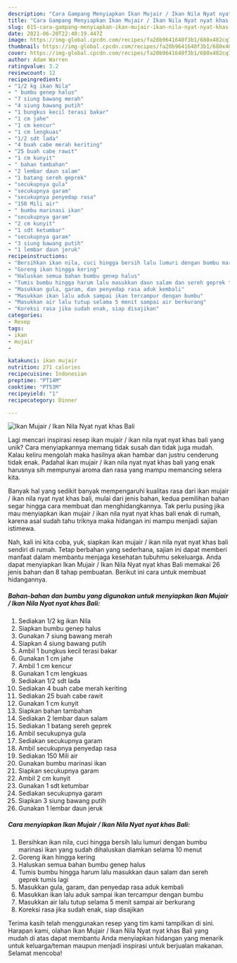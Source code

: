 ```yaml
---
description: "Cara Gampang Menyiapkan Ikan Mujair / Ikan Nila Nyat nyat khas Bali Anti Gagal"
title: "Cara Gampang Menyiapkan Ikan Mujair / Ikan Nila Nyat nyat khas Bali Anti Gagal"
slug: 615-cara-gampang-menyiapkan-ikan-mujair-ikan-nila-nyat-nyat-khas-bali-anti-gagal
date: 2021-06-20T22:40:19.447Z
image: https://img-global.cpcdn.com/recipes/fa20b9641640f3b1/680x482cq70/ikan-mujair-ikan-nila-nyat-nyat-khas-bali-foto-resep-utama.jpg
thumbnail: https://img-global.cpcdn.com/recipes/fa20b9641640f3b1/680x482cq70/ikan-mujair-ikan-nila-nyat-nyat-khas-bali-foto-resep-utama.jpg
cover: https://img-global.cpcdn.com/recipes/fa20b9641640f3b1/680x482cq70/ikan-mujair-ikan-nila-nyat-nyat-khas-bali-foto-resep-utama.jpg
author: Adam Warren
ratingvalue: 3.2
reviewcount: 12
recipeingredient:
- "1/2 kg ikan Nila"
- " bumbu genep halus"
- "7 siung bawang merah"
- "4 siung bawang putih"
- "1 bungkus kecil terasi bakar"
- "1 cm jahe"
- "1 cm kencur"
- "1 cm lengkuas"
- "1/2 sdt lada"
- "4 buah cabe merah keriting"
- "25 buah cabe rawit"
- "1 cm kunyit"
- " bahan tambahan"
- "2 lembar daun salam"
- "1 batang sereh geprek"
- "secukupnya gula"
- "secukupnya garam"
- "secukupnya penyedap rasa"
- "150 Mili air"
- " bumbu marinasi ikan"
- "secukupnya garam"
- "2 cm kunyit"
- "1 sdt ketumbar"
- "secukupnya garam"
- "3 siung bawang putih"
- "1 lembar daun jeruk"
recipeinstructions:
- "Bersihkan ikan nila, cuci hingga bersih lalu lumuri dengan bumbu marinasi ikan yang sudah dihaluskan diamkan selama 10 menut"
- "Goreng ikan hingga kering"
- "Haluskan semua bahan bumbu genep halus"
- "Tumis bumbu hingga harum lalu masukkan daun salam dan sereh geprek tumis lagi"
- "Masukkan gula, garam, dan penyedap rasa aduk kembali"
- "Masukkan ikan lalu aduk sampai ikan tercampur dengan bumbu"
- "Masukkan air lalu tutup selama 5 menit sampai air berkurang"
- "Koreksi rasa jika sudah enak, siap disajikan"
categories:
- Resep
tags:
- ikan
- mujair
- 

katakunci: ikan mujair  
nutrition: 271 calories
recipecuisine: Indonesian
preptime: "PT14M"
cooktime: "PT53M"
recipeyield: "1"
recipecategory: Dinner

---
```



![Ikan Mujair / Ikan Nila Nyat nyat khas Bali](https://img-global.cpcdn.com/recipes/fa20b9641640f3b1/680x482cq70/ikan-mujair-ikan-nila-nyat-nyat-khas-bali-foto-resep-utama.jpg)

Lagi mencari inspirasi resep ikan mujair / ikan nila nyat nyat khas bali yang unik? Cara menyiapkannya memang tidak susah dan tidak juga mudah. Kalau keliru mengolah maka hasilnya akan hambar dan justru cenderung tidak enak. Padahal ikan mujair / ikan nila nyat nyat khas bali yang enak harusnya sih mempunyai aroma dan rasa yang mampu memancing selera kita.



Banyak hal yang sedikit banyak mempengaruhi kualitas rasa dari ikan mujair / ikan nila nyat nyat khas bali, mulai dari jenis bahan, kedua pemilihan bahan segar hingga cara membuat dan menghidangkannya. Tak perlu pusing jika mau menyiapkan ikan mujair / ikan nila nyat nyat khas bali enak di rumah, karena asal sudah tahu triknya maka hidangan ini mampu menjadi sajian istimewa.


Nah, kali ini kita coba, yuk, siapkan ikan mujair / ikan nila nyat nyat khas bali sendiri di rumah. Tetap berbahan yang sederhana, sajian ini dapat memberi manfaat dalam membantu menjaga kesehatan tubuhmu sekeluarga. Anda dapat menyiapkan Ikan Mujair / Ikan Nila Nyat nyat khas Bali memakai 26 jenis bahan dan 8 tahap pembuatan. Berikut ini cara untuk membuat hidangannya.

<!--inarticleads1-->

##### Bahan-bahan dan bumbu yang digunakan untuk menyiapkan Ikan Mujair / Ikan Nila Nyat nyat khas Bali:

1. Sediakan 1/2 kg ikan Nila
1. Siapkan  bumbu genep halus
1. Gunakan 7 siung bawang merah
1. Siapkan 4 siung bawang putih
1. Ambil 1 bungkus kecil terasi bakar
1. Gunakan 1 cm jahe
1. Ambil 1 cm kencur
1. Gunakan 1 cm lengkuas
1. Sediakan 1/2 sdt lada
1. Sediakan 4 buah cabe merah keriting
1. Sediakan 25 buah cabe rawit
1. Gunakan 1 cm kunyit
1. Siapkan  bahan tambahan
1. Sediakan 2 lembar daun salam
1. Sediakan 1 batang sereh geprek
1. Ambil secukupnya gula
1. Sediakan secukupnya garam
1. Ambil secukupnya penyedap rasa
1. Sediakan 150 Mili air
1. Gunakan  bumbu marinasi ikan
1. Siapkan secukupnya garam
1. Ambil 2 cm kunyit
1. Gunakan 1 sdt ketumbar
1. Sediakan secukupnya garam
1. Siapkan 3 siung bawang putih
1. Gunakan 1 lembar daun jeruk




<!--inarticleads2-->

##### Cara menyiapkan Ikan Mujair / Ikan Nila Nyat nyat khas Bali:

1. Bersihkan ikan nila, cuci hingga bersih lalu lumuri dengan bumbu marinasi ikan yang sudah dihaluskan diamkan selama 10 menut
1. Goreng ikan hingga kering
1. Haluskan semua bahan bumbu genep halus
1. Tumis bumbu hingga harum lalu masukkan daun salam dan sereh geprek tumis lagi
1. Masukkan gula, garam, dan penyedap rasa aduk kembali
1. Masukkan ikan lalu aduk sampai ikan tercampur dengan bumbu
1. Masukkan air lalu tutup selama 5 menit sampai air berkurang
1. Koreksi rasa jika sudah enak, siap disajikan




Terima kasih telah menggunakan resep yang tim kami tampilkan di sini. Harapan kami, olahan Ikan Mujair / Ikan Nila Nyat nyat khas Bali yang mudah di atas dapat membantu Anda menyiapkan hidangan yang menarik untuk keluarga/teman maupun menjadi inspirasi untuk berjualan makanan. Selamat mencoba!
